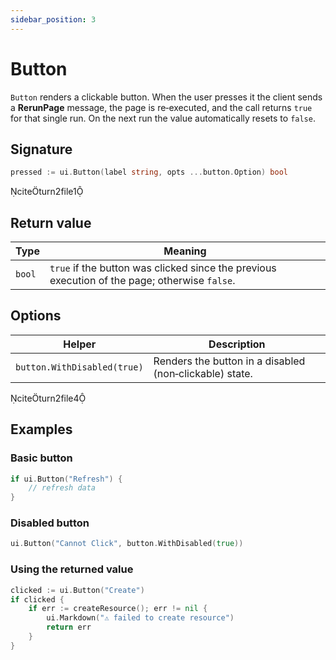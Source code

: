 ```yaml
---
sidebar_position: 3
---
```


# Button

`Button` renders a clickable button. When the user presses it the client sends a **RerunPage** message, the page is re‑executed, and the call returns `true` for that single run. On the next run the value automatically resets to `false`.

## Signature

```go
pressed := ui.Button(label string, opts ...button.Option) bool
```
​citeturn2file1

## Return value

| Type | Meaning |
|------|---------|
| `bool` | `true` if the button was clicked since the previous execution of the page; otherwise `false`. |

## Options

| Helper | Description |
|--------|-------------|
| `button.WithDisabled(true)` | Renders the button in a disabled (non‑clickable) state. |
​citeturn2file4

## Examples

### Basic button

```go
if ui.Button("Refresh") {
    // refresh data
}
```

### Disabled button

```go
ui.Button("Cannot Click", button.WithDisabled(true))
```

### Using the returned value

```go
clicked := ui.Button("Create")
if clicked {
    if err := createResource(); err != nil {
        ui.Markdown("⚠️ failed to create resource")
        return err
    }
}
```